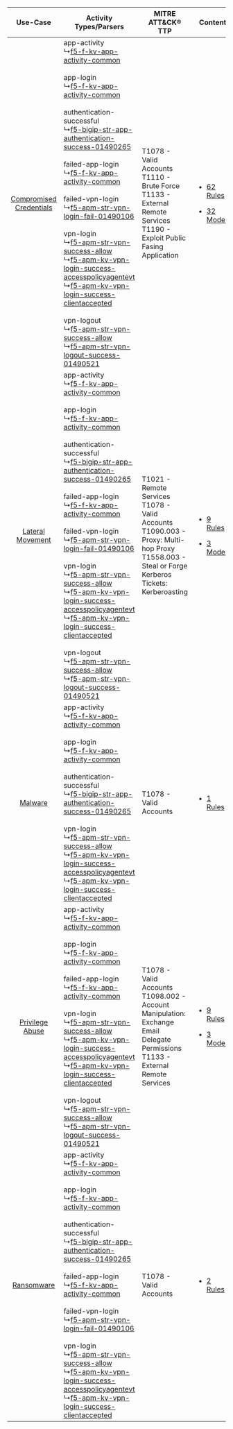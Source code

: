 |    Use-Case    | Activity Types/Parsers    | MITRE ATT&CK® TTP    | Content    |
|:----:| ---- | ---- | ---- |
| [Compromised Credentials](../../../UseCases/uc_compromised_credentials.md) |  app-activity<br> ↳[f5-f-kv-app-activity-common](Ps/pC_f5fkvappactivitycommon.md)<br><br> app-login<br> ↳[f5-f-kv-app-activity-common](Ps/pC_f5fkvappactivitycommon.md)<br><br> authentication-successful<br> ↳[f5-bigip-str-app-authentication-success-01490265](Ps/pC_f5bigipstrappauthenticationsuccess01490265.md)<br><br> failed-app-login<br> ↳[f5-f-kv-app-activity-common](Ps/pC_f5fkvappactivitycommon.md)<br><br> failed-vpn-login<br> ↳[f5-apm-str-vpn-login-fail-01490106](Ps/pC_f5apmstrvpnloginfail01490106.md)<br><br> vpn-login<br> ↳[f5-apm-str-vpn-success-allow](Ps/pC_f5apmstrvpnsuccessallow.md)<br> ↳[f5-apm-kv-vpn-login-success-accesspolicyagentevt](Ps/pC_f5apmkvvpnloginsuccessaccesspolicyagentevt.md)<br> ↳[f5-apm-kv-vpn-login-success-clientaccepted](Ps/pC_f5apmkvvpnloginsuccessclientaccepted.md)<br><br> vpn-logout<br> ↳[f5-apm-str-vpn-success-allow](Ps/pC_f5apmstrvpnsuccessallow.md)<br> ↳[f5-apm-str-vpn-logout-success-01490521](Ps/pC_f5apmstrvpnlogoutsuccess01490521.md)<br> | T1078 - Valid Accounts<br>T1110 - Brute Force<br>T1133 - External Remote Services<br>T1190 - Exploit Public Fasing Application<br>    | [<ul><li>62 Rules</li></ul><ul><li>32 Models</li></ul>](RM/r_m_f5_f5_access_policy_manager_Compromised_Credentials.md) |
|        [Lateral Movement](../../../UseCases/uc_lateral_movement.md)        |  app-activity<br> ↳[f5-f-kv-app-activity-common](Ps/pC_f5fkvappactivitycommon.md)<br><br> app-login<br> ↳[f5-f-kv-app-activity-common](Ps/pC_f5fkvappactivitycommon.md)<br><br> authentication-successful<br> ↳[f5-bigip-str-app-authentication-success-01490265](Ps/pC_f5bigipstrappauthenticationsuccess01490265.md)<br><br> failed-app-login<br> ↳[f5-f-kv-app-activity-common](Ps/pC_f5fkvappactivitycommon.md)<br><br> failed-vpn-login<br> ↳[f5-apm-str-vpn-login-fail-01490106](Ps/pC_f5apmstrvpnloginfail01490106.md)<br><br> vpn-login<br> ↳[f5-apm-str-vpn-success-allow](Ps/pC_f5apmstrvpnsuccessallow.md)<br> ↳[f5-apm-kv-vpn-login-success-accesspolicyagentevt](Ps/pC_f5apmkvvpnloginsuccessaccesspolicyagentevt.md)<br> ↳[f5-apm-kv-vpn-login-success-clientaccepted](Ps/pC_f5apmkvvpnloginsuccessclientaccepted.md)<br><br> vpn-logout<br> ↳[f5-apm-str-vpn-success-allow](Ps/pC_f5apmstrvpnsuccessallow.md)<br> ↳[f5-apm-str-vpn-logout-success-01490521](Ps/pC_f5apmstrvpnlogoutsuccess01490521.md)<br> | T1021 - Remote Services<br>T1078 - Valid Accounts<br>T1090.003 - Proxy: Multi-hop Proxy<br>T1558.003 - Steal or Forge Kerberos Tickets: Kerberoasting<br> | [<ul><li>9 Rules</li></ul><ul><li>3 Models</li></ul>](RM/r_m_f5_f5_access_policy_manager_Lateral_Movement.md)          |
|    [Malware](../../../UseCases/uc_malware.md)    |  app-activity<br> ↳[f5-f-kv-app-activity-common](Ps/pC_f5fkvappactivitycommon.md)<br><br> app-login<br> ↳[f5-f-kv-app-activity-common](Ps/pC_f5fkvappactivitycommon.md)<br><br> authentication-successful<br> ↳[f5-bigip-str-app-authentication-success-01490265](Ps/pC_f5bigipstrappauthenticationsuccess01490265.md)<br><br> vpn-login<br> ↳[f5-apm-str-vpn-success-allow](Ps/pC_f5apmstrvpnsuccessallow.md)<br> ↳[f5-apm-kv-vpn-login-success-accesspolicyagentevt](Ps/pC_f5apmkvvpnloginsuccessaccesspolicyagentevt.md)<br> ↳[f5-apm-kv-vpn-login-success-clientaccepted](Ps/pC_f5apmkvvpnloginsuccessclientaccepted.md)<br>    | T1078 - Valid Accounts<br>    | [<ul><li>1 Rules</li></ul>](RM/r_m_f5_f5_access_policy_manager_Malware.md)    |
|         [Privilege Abuse](../../../UseCases/uc_privilege_abuse.md)         |  app-activity<br> ↳[f5-f-kv-app-activity-common](Ps/pC_f5fkvappactivitycommon.md)<br><br> app-login<br> ↳[f5-f-kv-app-activity-common](Ps/pC_f5fkvappactivitycommon.md)<br><br> failed-app-login<br> ↳[f5-f-kv-app-activity-common](Ps/pC_f5fkvappactivitycommon.md)<br><br> vpn-login<br> ↳[f5-apm-str-vpn-success-allow](Ps/pC_f5apmstrvpnsuccessallow.md)<br> ↳[f5-apm-kv-vpn-login-success-accesspolicyagentevt](Ps/pC_f5apmkvvpnloginsuccessaccesspolicyagentevt.md)<br> ↳[f5-apm-kv-vpn-login-success-clientaccepted](Ps/pC_f5apmkvvpnloginsuccessclientaccepted.md)<br><br> vpn-logout<br> ↳[f5-apm-str-vpn-success-allow](Ps/pC_f5apmstrvpnsuccessallow.md)<br> ↳[f5-apm-str-vpn-logout-success-01490521](Ps/pC_f5apmstrvpnlogoutsuccess01490521.md)<br>    | T1078 - Valid Accounts<br>T1098.002 - Account Manipulation: Exchange Email Delegate Permissions<br>T1133 - External Remote Services<br>    | [<ul><li>9 Rules</li></ul><ul><li>3 Models</li></ul>](RM/r_m_f5_f5_access_policy_manager_Privilege_Abuse.md)    |
|    [Ransomware](../../../UseCases/uc_ransomware.md)    |  app-activity<br> ↳[f5-f-kv-app-activity-common](Ps/pC_f5fkvappactivitycommon.md)<br><br> app-login<br> ↳[f5-f-kv-app-activity-common](Ps/pC_f5fkvappactivitycommon.md)<br><br> authentication-successful<br> ↳[f5-bigip-str-app-authentication-success-01490265](Ps/pC_f5bigipstrappauthenticationsuccess01490265.md)<br><br> failed-app-login<br> ↳[f5-f-kv-app-activity-common](Ps/pC_f5fkvappactivitycommon.md)<br><br> failed-vpn-login<br> ↳[f5-apm-str-vpn-login-fail-01490106](Ps/pC_f5apmstrvpnloginfail01490106.md)<br><br> vpn-login<br> ↳[f5-apm-str-vpn-success-allow](Ps/pC_f5apmstrvpnsuccessallow.md)<br> ↳[f5-apm-kv-vpn-login-success-accesspolicyagentevt](Ps/pC_f5apmkvvpnloginsuccessaccesspolicyagentevt.md)<br> ↳[f5-apm-kv-vpn-login-success-clientaccepted](Ps/pC_f5apmkvvpnloginsuccessclientaccepted.md)<br>    | T1078 - Valid Accounts<br>    | [<ul><li>2 Rules</li></ul>](RM/r_m_f5_f5_access_policy_manager_Ransomware.md)    |